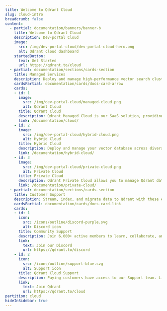 ```yaml
---
title: Welcome to Qdrant Cloud
slug: cloud-intro
breadcrumb: false
content:
  - partial: documentation/banners/banner-b
    title: Welcome to Qdrant Cloud
    description: Dev-portal Cloud
    image:
      src: /img/dev-portal-cloud/dev-portal-cloud-hero.png
      alt: Qdrant cloud dashboard
    startedButton:
      text: Get Started
      url: https://qdrant.to/cloud
  - partial: documentation/sections/cards-section
    title: Managed Services
    description: Deploy and manage high-performance vector search clusters across cloud environments. Easily scale with fully managed cloud solutions, integrate seamlessly across hybrid setups, or maintain complete control with private cloud deployments in Kubernetes.
    cardsPartial: documentation/cards/docs-card-arrow
    cards:
    - id: 1
      image:
        src: /img/dev-portal-cloud/managed-cloud.png
        alt: Qdrant Cloud
      title: Qdrant Cloud
      description: Qdrant Managed Cloud is our SaaS solution, providing managed Qdrant database clusters on the cloud.
      link: /documentation/cloud/
    - id: 2
      image:
        src: /img/dev-portal-cloud/hybrid-cloud.png
        alt: Hybrid Cloud
      title: Hybrid Cloud
      description: Deploy and manage your vector database across diverse environments, ensuring performance, security, and cost efficiency.
      link: /documentation/hybrid-cloud/
    - id: 3
      image:
        src: /img/dev-portal-cloud/private-cloud.png
        alt: Private Cloud
      title: Private Cloud
      description: Qdrant Private Cloud allows you to manage Qdrant database clusters in any Kubernetes cluster on any infrastructure.
      link: /documentation/private-cloud/
  - partial: documentation/sections/cards-section
    title: Customer Support
    description: Stream, index, and migrate data to Qdrant with these essential tools and strategies.
    cardsPartial: documentation/cards/docs-card-link
    cards:
    - id: 1
      icon:
        src: /icons/outline/discord-purple.svg
        alt: Discord icon
      title: Community Support
      description: Join 6,000+ active members to learn, collaborate, and participate in Qdrant’s latest activities.
      link:
        text: Join our Discord
        url: https://qdrant.to/discord
    - id: 2
      icon:
        src: /icons/outline/support-blue.svg
        alt: Support icon
      title: Qdrant Cloud Support
      description: Paying customers have access to our Support team. Links to the support portal are available in the Qdrant Cloud Console.
      link:
        text: Join Qdrant
        url: https://qdrant.to/cloud
partition: cloud
hideInSidebar: true
---
```

